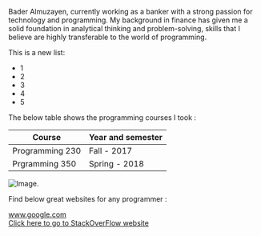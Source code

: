 Bader Almuzayen, currently working as a banker with a strong passion for technology and programming. My background in finance has given me a solid foundation in analytical thinking and problem-solving, skills that I believe are highly transferable to the world of programming.

This is a new list:

* 1 
* 2
* 3 
* 4
* 5

The below table shows the programming courses I took :

| Course  | Year and semester |
| ------------- | ------------- |
| Programming 230  | Fall - 2017  |
| Prgramming 350 | Spring - 2018  |

![Image.](https://seeklogo.com/images/K/kuwait-university-logo-2E8FCFC01F-seeklogo.com.png)

Find below great websites for any programmer :

www.google.com \
[Click here to go to StackOverFlow website](https://www.Stackoverflow.com/)